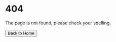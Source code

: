 # 404

The page is not found, please check your spelling.

<a href="/tfnswmap"><button style="text-align: center;">Back to Home</button></a>
